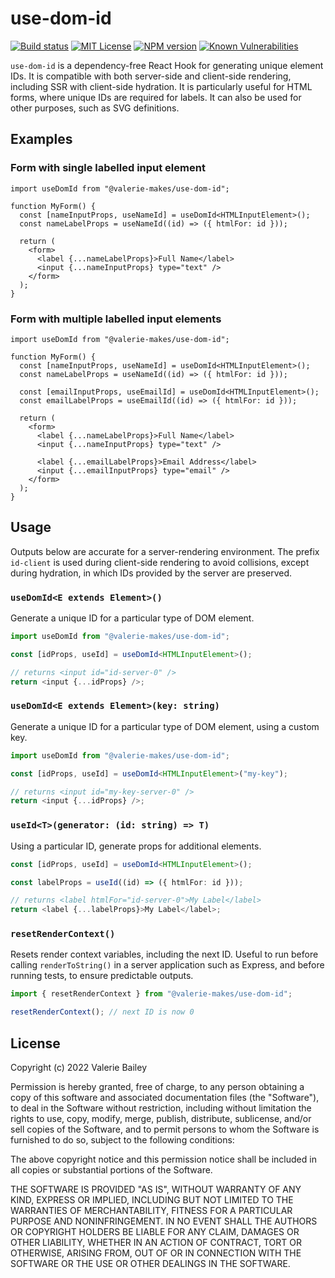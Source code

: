 # use-dom-id

[![Build status](https://github.com/valerie-makes/use-dom-id/actions/workflows/build-test.yml/badge.svg)](https://github.com/valerie-makes/use-dom-id/actions/workflows/build-test.yml) [![MIT License](https://img.shields.io/github/license/valerie-makes/use-dom-id)](https://github.com/valerie-makes/use-dom-id/blob/main/LICENSE) [![NPM version](https://img.shields.io/npm/v/@valerie-makes/use-dom-id)](https://www.npmjs.com/package/@valerie-makes/use-dom-id) [![Known Vulnerabilities](https://snyk.io/test/npm/@valerie-makes/use-dom-id/badge.svg)](https://snyk.io/test/npm/@valerie-makes/use-dom-id)

`use-dom-id` is a dependency-free React Hook for generating unique element IDs. It is compatible with both server-side and client-side rendering, including SSR with client-side hydration. It is particularly useful for HTML forms, where unique IDs are required for labels. It can also be used for other purposes, such as SVG definitions.

## Examples

### Form with single labelled input element

```tsx
import useDomId from "@valerie-makes/use-dom-id";

function MyForm() {
  const [nameInputProps, useNameId] = useDomId<HTMLInputElement>();
  const nameLabelProps = useNameId((id) => ({ htmlFor: id }));

  return (
    <form>
      <label {...nameLabelProps}>Full Name</label>
      <input {...nameInputProps} type="text" />
    </form>
  );
}
```

### Form with multiple labelled input elements

```tsx
import useDomId from "@valerie-makes/use-dom-id";

function MyForm() {
  const [nameInputProps, useNameId] = useDomId<HTMLInputElement>();
  const nameLabelProps = useNameId((id) => ({ htmlFor: id }));

  const [emailInputProps, useEmailId] = useDomId<HTMLInputElement>();
  const emailLabelProps = useEmailId((id) => ({ htmlFor: id }));

  return (
    <form>
      <label {...nameLabelProps}>Full Name</label>
      <input {...nameInputProps} type="text" />

      <label {...emailLabelProps}>Email Address</label>
      <input {...emailInputProps} type="email" />
    </form>
  );
}
```

## Usage

Outputs below are accurate for a server-rendering environment. The prefix `id-client` is used during client-side rendering to avoid collisions, except during hydration, in which IDs provided by the server are preserved.

### `useDomId<E extends Element>()`

Generate a unique ID for a particular type of DOM element.

```ts
import useDomId from "@valerie-makes/use-dom-id";
```

```ts
const [idProps, useId] = useDomId<HTMLInputElement>();

// returns <input id="id-server-0" />
return <input {...idProps} />;
```

### `useDomId<E extends Element>(key: string)`

Generate a unique ID for a particular type of DOM element, using a custom key.

```ts
import useDomId from "@valerie-makes/use-dom-id";
```

```ts
const [idProps, useId] = useDomId<HTMLInputElement>("my-key");

// returns <input id="my-key-server-0" />
return <input {...idProps} />;
```

### `useId<T>(generator: (id: string) => T)`

Using a particular ID, generate props for additional elements.

```ts
const [idProps, useId] = useDomId<HTMLInputElement>();
```

```ts
const labelProps = useId((id) => ({ htmlFor: id }));

// returns <label htmlFor="id-server-0">My Label</label>
return <label {...labelProps}>My Label</label>;
```

### `resetRenderContext()`

Resets render context variables, including the next ID. Useful to run before calling `renderToString()` in a server application such as Express, and before running tests, to ensure predictable outputs.

```ts
import { resetRenderContext } from "@valerie-makes/use-dom-id";
```

```ts
resetRenderContext(); // next ID is now 0
```

## License

Copyright (c) 2022 Valerie Bailey

Permission is hereby granted, free of charge, to any person obtaining a copy
of this software and associated documentation files (the "Software"), to deal
in the Software without restriction, including without limitation the rights
to use, copy, modify, merge, publish, distribute, sublicense, and/or sell
copies of the Software, and to permit persons to whom the Software is
furnished to do so, subject to the following conditions:

The above copyright notice and this permission notice shall be included in all
copies or substantial portions of the Software.

THE SOFTWARE IS PROVIDED "AS IS", WITHOUT WARRANTY OF ANY KIND, EXPRESS OR
IMPLIED, INCLUDING BUT NOT LIMITED TO THE WARRANTIES OF MERCHANTABILITY,
FITNESS FOR A PARTICULAR PURPOSE AND NONINFRINGEMENT. IN NO EVENT SHALL THE
AUTHORS OR COPYRIGHT HOLDERS BE LIABLE FOR ANY CLAIM, DAMAGES OR OTHER
LIABILITY, WHETHER IN AN ACTION OF CONTRACT, TORT OR OTHERWISE, ARISING FROM,
OUT OF OR IN CONNECTION WITH THE SOFTWARE OR THE USE OR OTHER DEALINGS IN THE
SOFTWARE.
